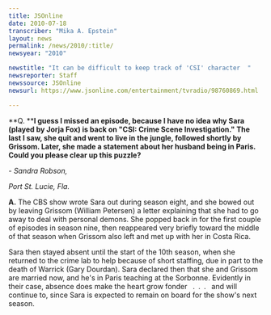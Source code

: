 ```yaml
---
title: JSOnline
date: 2010-07-18
transcriber: "Mika A. Epstein"
layout: news
permalink: /news/2010/:title/
newsyear: "2010"

newstitle: "It can be difficult to keep track of 'CSI' character  "
newsreporter: Staff
newssource: JSOnline
newsurl: https://www.jsonline.com/entertainment/tvradio/98760869.html

---
```


**Q. ****I guess I missed an episode, because I have no idea why Sara (played by Jorja Fox) is back on "CSI: Crime Scene Investigation." The last I saw, she quit and went to live in the jungle, followed shortly by Grissom. Later, she made a statement about her husband being in Paris. Could you please clear up this puzzle?**

*- Sandra Robson,*

*Port St. Lucie, Fla.*

**A.** The CBS show wrote Sara out during season eight, and she bowed out by leaving Grissom (William Petersen) a letter explaining that she had to go away to deal with personal demons. She popped back in for the first couple of episodes in season nine, then reappeared very briefly toward the middle of that season when Grissom also left and met up with her in Costa Rica.

Sara then stayed absent until the start of the 10th season, when she returned to the crime lab to help because of short staffing, due in part to the death of Warrick (Gary Dourdan). Sara declared then that she and Grissom are married now, and he's in Paris teaching at the Sorbonne. Evidently in their case, absence does make the heart grow fonder &ensp;.&ensp;.&ensp;.&ensp; and will continue to, since Sara is expected to remain on board for the show's next season.

